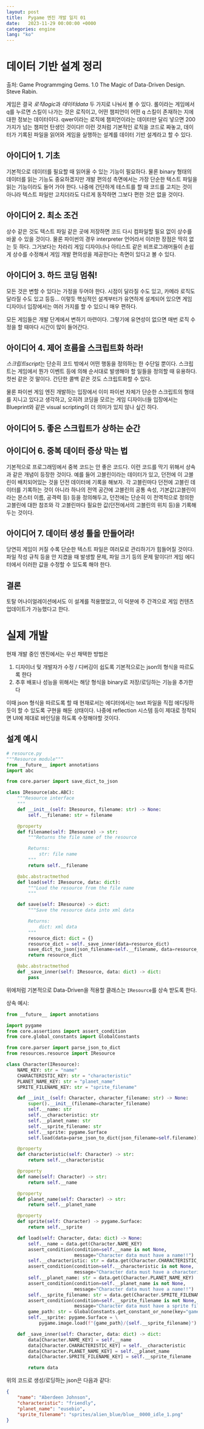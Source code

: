 ```yaml
---
layout: post
title:  Pygame 엔진 개발 일지 01
date:   2023-11-29 00:00:00 +0000
categories: engine
lang: "ko"
---
```


# 데이터 기반 설계 정리

출처: Game Programmging Gems. 1.0 The Magic of Data-Driven Design. Steve Rabin.

게임은 결국 *로직logic*과 *데이터data* 두 가지로 나눠서 볼 수 있다. 롤이라는 게임에서 q를 누르면 스킬이 나가는 것은 로직이고, 어떤 챔피언이 어떤 q 스킬이 존재하는 지에 대한 정보는 데이터이다. qwer이라는 로직에 챔피언이라는 데이터만 달리 넣으면 200 가지가 넘는 챔피언 탄생인 것이다!! 이런 것처럼 기본적인 로직을 코드로 짜놓고, 데이터가 기록된 파일을 읽어와 게임을 실행하는 설계를 데이터 기반 설계라고 할 수 있다.

## 아이디어 1. 기초

기본적으로 데이터를 필요할 때 읽어올 수 있는 기능이 필요하다. 물론 binary 형태의 데이터를 읽는 기능도 중요하겠지만 개발 편의성 측면에서는 가장 단순한 텍스트 파일을 읽는 기능이라도 들어 가야 한다. 나중에 간단하게 테스트를 할 때 코드를 고치는 것이 아니라 텍스트 파일만 고치더라도 다르게 동작하면 그보다 편한 것은 없을 것이다.

## 아이디어 2. 최소 조건

상수 같은 것도 텍스트 파일 같은 곳에 저장하면 코드 다시 컴파일할 필요 없이 상수를 바꿀 수 있을 것이다. 물론 파이썬의 경우 interpreter 언어라서 이러한 장점은 딱히 없는 듯 하다. 그거보다는 차라리 게임 디자이너나 아티스트 같은 비프로그래머들이 손쉽게 상수를 수정해서 게임 개발 편의성을 제공한다는 측면이 있다고 볼 수 있다.

## 아이디어 3. 하드 코딩 멈춰!

모든 것은 변할 수 있다는 가정을 두어야 한다. 시점이 달라질 수도 있고, 카메라 로직도 달라질 수도 있고 등등... 이렇듯 핵심적인 설계부터가 유연하게 설계되어 있으면 게임 디자이너 입장에서는 여러 가지를 할 수 있으니 매우 편하다.

모든 게임들은 개발 단계에서 변하기 마련이다. 그렇기에 유연성이 없으면 매번 로직 수정을 할 때마다 시간이 많이 들어간다.

## 아이디어 4. 제어 흐름을 스크립트화 하라!

*스크립트script*는 단순히 코드 밖에서 어떤 행동을 정의하는 한 수단일 뿐이다. 스크립트는 게임에서 뭔가 이벤트 등에 의해 순서대로 발생해야 할 일들을 정의할 때 유용하다. 컷씬 같은 것 말이다. 간단한 콜백 같은 것도 스크립트화할 수 있다.

물론 파이썬 게임 엔진 개발하는 입장에서 이미 파이썬 자체가 단순한 스크립트의 형태를 지니고 있다고 생각하고, 오히려 코딩을 모르는 게임 디자이너들 입장에서는 Blueprint와 같은 visual scripting이 더 의미가 있지 않나 싶긴 하다.

## 아이디어 5. 좋은 스크립트가 상하는 순간

## 아이디어 6. 중복 데이터 증상 막는 법

기본적으로 프로그래밍에서 중복 코드는 안 좋은 코드다. 이런 코드를 막기 위해서 상속과 같은 개념이 등장한 것이다. 예를 들어 고블린이라는 데이터가 있고, 던전에 이 고블린이 배치되어있는 것을 던전 데이터에 기록을 해보자. 각 고블린마다 던전에 고블린 데이터를 기록하는 것이 아니라 하나의 전역 공간에 고블린의 공통 속성, 기본값(고블린이라는 몬스터 이름, 공격력 등) 등을 정의해두고, 던전에는 단순히 이 전역적으로 정의한 고블린에 대한 참조와 각 고블린마다 필요한 값(던전에서의 고블린의 위치 등)을 기록해두는 것이다.

## 아이디어 7. 데이터 생성 툴을 만들어라!

당연히 게임이 커질 수록 단순한 텍스트 파일은 여러모로 관리하기가 힘들어질 것이다. 파일 작성 규칙 등을 안 지켰을 때 발생할 문제, 파일 크기 등의 문제 말이다!! 게임 에디터에서 이러한 값을 수정할 수 있도록 해야 한다.

## 결론

토탈 어나이얼레이션에서도 이 설계를 적용했었고, 이 덕분에 주 간격으로 게임 컨텐츠 업데이트가 가능했다고 한다.

# 실제 개발

현재 개발 중인 엔진에서는 우선 채택한 방법은

1. 디자이너 및 개발자가 수정 / 디버깅이 쉽도록 기본적으로는 json의 형식을 따르도록 한다
2. 추후 배포나 성능을 위해서는 해당 형식을 binary로 저장/로딩하는 기능을 추가한다

이때 json 형식을 따르도록 할 때 현재로서는 에디터에서는 text 파일을 직접 에디팅하듯이 할 수 있도록 구현을 해둔 상태이다. 나중에 reflection 시스템 등이 제대로 정착되면 UI에 제대로 바인딩을 하도록 수정해야할 것이다.

## 설계 예시

```python
# resource.py
"""Resource module"""
from __future__ import annotations
import abc

from core.parser import save_dict_to_json

class IResource(abc.ABC):
    """Resource interface
    """
    def __init__(self: IResource, filename: str) -> None:
        self.__filename: str = filename

    @property
    def filename(self: IResource) -> str:
        """Returns the file name of the resource

        Returns:
            str: file name
        """
        return self.__filename

    @abc.abstractmethod
    def load(self: IResource, data: dict):
        """Load the resource from the file name
        """

    def save(self: IResource) -> dict:
        """Save the resource data into xml data

        Returns:
            dict: xml data
        """
        resource_dict: dict = {}
        resource_dict = self._save_inner(data=resource_dict)
        save_dict_to_json(json_filename=self.__filename, data=resource_dict)
        return resource_dict

    @abc.abstractmethod
    def _save_inner(self: IResource, data: dict) -> dict:
        pass
```

위에처럼 기본적으로 Data-Driven을 적용할 클래스는 `IResource`를 상속 받도록 한다.

상속 예시:

```python
from __future__ import annotations

import pygame
from core.assertions import assert_condition
from core.global_constants import GlobalConstants

from core.parser import parse_json_to_dict
from resources.resource import IResource

class Character(IResource):
    NAME_KEY: str = "name"
    CHARACTERISTIC_KEY: str = "characteristic"
    PLANET_NAME_KEY: str = "planet_name"
    SPRITE_FILENAME_KEY: str = "sprite_filename"

    def __init__(self: Character, character_filename: str) -> None:
        super().__init__(filename=character_filename)
        self.__name: str
        self.__characteristic: str
        self.__planet_name: str
        self.__sprite_filename: str
        self.__sprite: pygame.Surface
        self.load(data=parse_json_to_dict(json_filename=self.filename))

    @property
    def characteristic(self: Character) -> str:
        return self.__characteristic

    @property
    def name(self: Character) -> str:
        return self.__name

    @property
    def planet_name(self: Character) -> str:
        return self.__planet_name

    @property
    def sprite(self: Character) -> pygame.Surface:
        return self.__sprite

    def load(self: Character, data: dict) -> None:
        self.__name = data.get(Character.NAME_KEY)
        assert_condition(condition=self.__name is not None,
                         message="Character data must have a name!!")
        self.__characteristic: str = data.get(Character.CHARACTERISTIC_KEY)
        assert_condition(condition=self.__characteristic is not None,
                         message="Character data must have a characteristic!!")
        self.__planet_name: str = data.get(Character.PLANET_NAME_KEY)
        assert_condition(condition=self.__planet_name is not None,
                         message="Character data must have a name!!")
        self.__sprite_filename: str = data.get(Character.SPRITE_FILENAME_KEY)
        assert_condition(condition=self.__sprite_filename is not None,
                         message="Character data must have a sprite filename!!")
        game_path: str = GlobalConstants.get_constant_or_none(key="game_path")
        self.__sprite: pygame.Surface = \
            pygame.image.load(f"{game_path}/{self.__sprite_filename}").convert_alpha()

    def _save_inner(self: Character, data: dict) -> dict:
        data[Character.NAME_KEY] = self.__name
        data[Character.CHARACTERISTIC_KEY] = self.__characteristic
        data[Character.PLANET_NAME_KEY] = self.__planet_name
        data[Character.SPRITE_FILENAME_KEY] = self.__sprite_filename

        return data
```

위의 코드로 생성/로딩하는 json은 다음과 같다:

```json
{
    "name": "Aberdeen Johnson",
    "characteristic": "friendly",
    "planet_name": "eusebio",
    "sprite_filename": "sprites/alien_blue/blue__0000_idle_1.png"
}
```
